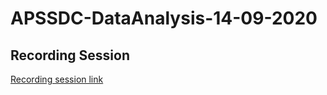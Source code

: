 # APSSDC-DataAnalysis-14-09-2020
## Recording Session
[Recording session link](https://drive.google.com/drive/folders/1UrRHwEctussdgXEC8kkRsv-zLreCCRSj?usp=sharing)
